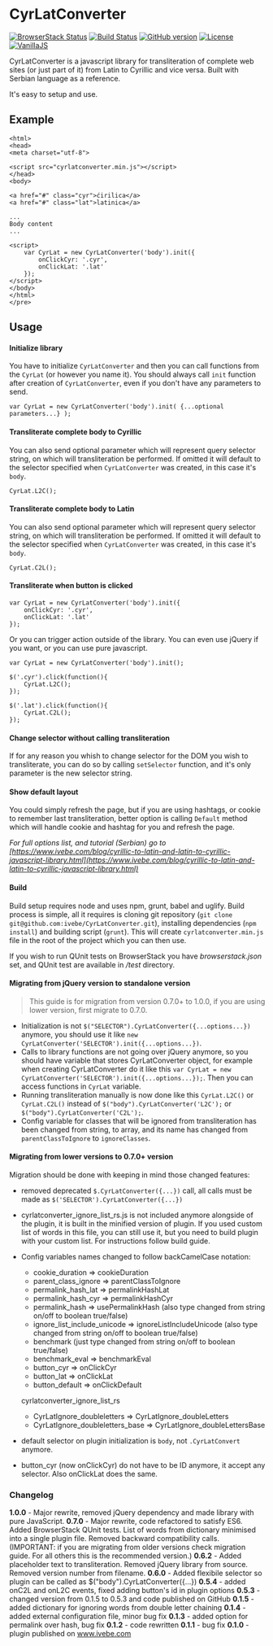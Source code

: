 # CyrLatConverter

[![BrowserStack Status](https://www.browserstack.com/automate/badge.svg?badge_key=NWw2ZTZLNnNCamtSWStPb1djRHlLKzJLcDJ4NlptTmNIbnV3d2pycDZ0TT0tLWJnL29ad0txanVaMXU4VjB2TThvN3c9PQ==--8218dec8c12a941e07abdcf8785af2606bb938a8)](https://www.browserstack.com/automate/public-build/NWw2ZTZLNnNCamtSWStPb1djRHlLKzJLcDJ4NlptTmNIbnV3d2pycDZ0TT0tLWJnL29ad0txanVaMXU4VjB2TThvN3c9PQ==--8218dec8c12a941e07abdcf8785af2606bb938a8)
[![Build Status](https://travis-ci.org/ivebe/CyrLatConverter.svg?branch=feature-use-es6-instead-of-jquery)](https://travis-ci.org/ivebe/CyrLatConverter)
[![GitHub version](https://badge.fury.io/gh/ivebe%2FCyrLatConverter.svg)](https://badge.fury.io/gh/ivebe%2FCyrLatConverter)
[![License](https://img.shields.io/badge/License-Apache%202.0-blue.svg)](https://opensource.org/licenses/Apache-2.0)
[![VanillaJS](https://img.shields.io/badge/VanillaJS-no--dependencies-green.svg)]()

CyrLatConverter is a javascript library for transliteration of complete web sites (or just part of it) from Latin to Cyrillic and vice versa. Built with Serbian language as a reference.

It's easy to setup and use.

## Example
    <html>
    <head> 
    <meta charset="utf-8">

    <script src="cyrlatconverter.min.js"></script> 
    </head>
    <body>

    <a href="#" class="cyr">ćirilica</a>
    <a href="#" class="lat">latinica</a>

    ...
    Body content
    ...

    <script>
        var CyrLat = new CyrLatConverter('body').init({
            onClickCyr: '.cyr',
            onClickLat: '.lat'
        });
    </script>
    </body>
    </html>
    </pre>

## Usage

#### Initialize library
You have to initialize `CyrLatConverter` and then you can call functions from the `CyrLat` (or however you name it). You should always call `init` function after creation of `CyrLatConverter`, even if you don't have any parameters to send.

    var CyrLat = new CyrLatConverter('body').init( {...optional parameters...} );


#### Transliterate complete body to Cyrillic
You can also send optional parameter which will represent query selector string, on which will transliteration be performed. If omitted it will default to the selector specified when `CyrLatConverter` was created, in this case it's `body`. 

    CyrLat.L2C();


#### Transliterate complete body to Latin
You can also send optional parameter which will represent query selector string, on which will transliteration be performed. If omitted it will default to the selector specified when `CyrLatConverter` was created, in this case it's `body`. 

    CyrLat.C2L();

#### Transliterate when button is clicked

    var CyrLat = new CyrLatConverter('body').init({
        onClickCyr: '.cyr',
        onClickLat: '.lat'
    });


Or you can trigger action outside of the library. You can even use jQuery if you want, or you can use pure javascript.


    var CyrLat = new CyrLatConverter('body').init();
    
    $('.cyr').click(function(){
        CyrLat.L2C();
    });
    
    $('.lat').click(function(){
        CyrLat.C2L();
    });

#### Change selector without calling transliteration
If for any reason you whish to change selector for the DOM you wish to transliterate, you can do so by calling `setSelector` function, and it's only parameter is the new selector string.

#### Show default layout
You could simply refresh the page, but if you are using hashtags, or cookie to remember last transliteration, better option is calling `Default` method which will handle cookie and hashtag for you and refresh the page.

*For full options list, and tutorial (Serbian) go to [https://www.ivebe.com/blog/cyrillic-to-latin-and-latin-to-cyrillic-javascript-library.html](https://www.ivebe.com/blog/cyrillic-to-latin-and-latin-to-cyrillic-javascript-library.html)*

#### Build 

Build setup requires node and uses npm, grunt, babel and uglify. Build process is simple, all it requires is cloning git repository (`git clone git@github.com:ivebe/CyrLatConverter.git`), installing dependencies (`npm install`) and building script (`grunt`).
This will create `cyrlatconverter.min.js` file in the root of the project which you can then use.

If you wish to run QUnit tests on BrowserStack you have *browserstack.json* set, and QUnit test are available in */test* directory.

#### Migrating from jQuery version to standalone version
> This guide is for migration from version 0.7.0+ to 1.0.0, if you are using lower version, first migrate to 0.7.0.
- Initialization is not `$("SELECTOR").CyrLatConverter({...options...})` anymore, you should use it like `new CyrLatConverter('SELECTOR').init({...options...})`.
- Calls to library functions are not going over jQuery anymore, so you should have variable that stores CyrLatConverter object, for example when creating CyrLatConverter do it like this `var CyrLat = new CyrLatConverter('SELECTOR').init({...options...});`. Then you can access functions in `CyrLat` variable.
- Running transliteration manually is now done like this `CyrLat.L2C()` or `CyrLat.C2L()` instead of `$("body").CyrLatConverter('L2C');` or `$("body").CyrLatConverter('C2L');`.
- Config variable for classes that will be ignored from transliteration has been changed from string, to array, and its name has changed from `parentClassToIgnore` to `ignoreClasses`.

#### Migrating from lower versions to 0.7.0+ version

Migration should be done with keeping in mind those changed features:

- removed deprecated `$.CyrLatConverter({...})` call, all calls must be made as `$('SELECTOR').CyrLatConverter({...})`
- cyrlatconverter_ignore_list_rs.js is not included anymore alongside of the plugin, it is built in the minified version of plugin. If you used custom list of words in this file, you can still use it, but you need to build plugin with your custom list. For instructions follow build guide.
- Config variables names changed to follow backCamelCase notation:
    * cookie_duration => cookieDuration
    * parent_class_ignore => parentClassToIgnore
    * permalink_hash_lat => permalinkHashLat
    * permalink_hash_cyr => permalinkHashCyr
    * permalink_hash => usePermalinkHash (also type changed from string on/off to boolean true/false)
    * ignore_list_include_unicode => ignoreListIncludeUnicode (also type changed from string on/off to boolean true/false)
    * benchmark (just type changed from string on/off to boolean true/false)
    * benchmark_eval => benchmarkEval
    * button_cyr => onClickCyr
    * button_lat => onClickLat
    * button_default => onClickDefault
    
    cyrlatconverter_ignore_list_rs
    * CyrLatIgnore_doubleletters => CyrLatIgnore_doubleLetters
    * CyrLatIgnore_doubleletters_base => CyrLatIgnore_doubleLettersBase
    
- default selector on plugin initialization is `body`, not `.CyrLatConvert` anymore.
- button_cyr (now onClickCyr) do not have to be ID anymore, it accept any selector. Also onClickLat does the same.

### Changelog
**1.0.0** - Major rewrite, removed jQuery dependency and made library with pure JavaScript.
**0.7.0** - Major rewrite, code refactored to satisfy ES6. Added BrowserStack QUnit tests. List of words from dictionary minimised into a single plugin file. Removed backward compatibility calls. (IMPORTANT: if you are migrating from older versions check migration guide. For all others this is the recommended version.)
**0.6.2** - Added placeholder text to transliteration. Removed jQuery library from source. Removed version number from filename.
**0.6.0** - Added flexibile selector so plugin can be called as $("body").CyrLatConverter({...})
**0.5.4** - added onC2L and onL2C events, fixed adding button's id in plugin options
**0.5.3** - changed version from 0.1.5 to 0.5.3 and code published on GitHub
**0.1.5** - added dictionary for ignoring words from double letter chaining
**0.1.4** - added external configuration file, minor bug fix
**0.1.3** - added option for permalink over hash, bug fix
**0.1.2** - code rewritten
**0.1.1** - bug fix
**0.1.0** - plugin published on www.ivebe.com